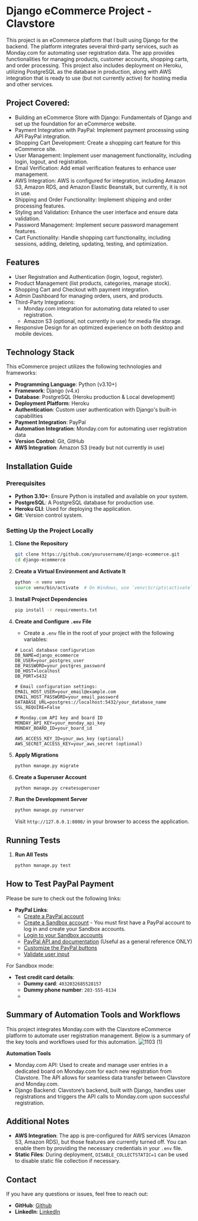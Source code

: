 # Django eCommerce Project - Clavstore

This project is an eCommerce platform that I built using Django for the backend. The platform integrates several third-party services, such as Monday.com for automating user registration data. The app provides functionalities for managing products, customer accounts, shopping carts, and order processing.
This project also includes deployment on Heroku, utilizing PostgreSQL as the database in production, along with AWS integration that is ready to use (but not currently active) for hosting media and other services.

## Project Covered:

- Building an eCommerce Store with Django: Fundamentals of Django and set up the foundation for an eCommerce website.
- Payment Integration with PayPal: Implement payment processing using API PayPal integration.
- Shopping Cart Development: Create a shopping cart feature for this eCommerce site.
- User Management: Implement user management functionality, including login, logout, and registration.
- Email Verification: Add email verification features to enhance user management.
- AWS Integration: AWS is configured for integration, including Amazon S3, Amazon RDS, and Amazon Elastic Beanstalk, but currently, it is not in use.
- Shipping and Order Functionality: Implement shipping and order processing features.
- Styling and Validation: Enhance the user interface and ensure data validation.
- Password Management: Implement secure password management features.
- Cart Functionality: Handle shopping cart functionality, including sessions, adding, deleting, updating, testing, and optimization.

## Features

- User Registration and Authentication (login, logout, register).
- Product Management (list products, categories, manage stock).
- Shopping Cart and Checkout with payment integration.
- Admin Dashboard for managing orders, users, and products.
- Third-Party Integrations:
  - Monday.com integration for automating data related to user registration.
  - Amazon S3 (optional, not currently in use) for media file storage.
- Responsive Design for an optimized experience on both desktop and mobile devices.

## Technology Stack

This eCommerce project utilizes the following technologies and frameworks:

- **Programming Language**: Python (v3.10+)
- **Framework**: Django (v4.x)
- **Database**: PostgreSQL (Heroku production & Local development)
- **Deployment Platform**: Heroku
- **Authentication**: Custom user authentication with Django's built-in capabilities
- **Payment Integration**: PayPal 
- **Automation Integration**: Monday.com for automating user registration data
- **Version Control**: Git, GitHub
- **AWS Integration**: Amazon S3 (ready but not currently in use)

## Installation Guide

### Prerequisites
- **Python 3.10+**: Ensure Python is installed and available on your system.
- **PostgreSQL**: A PostgreSQL database for production use.
- **Heroku CLI**: Used for deploying the application.
- **Git**: Version control system.

### Setting Up the Project Locally

1. **Clone the Repository**
   ```sh
   git clone https://github.com/yourusername/django-ecommerce.git
   cd django-ecommerce
   ```

2. **Create a Virtual Environment and Activate It**
   ```sh
   python -m venv venv
   source venv/bin/activate  # On Windows, use `venv\Scripts\activate`
   ```

3. **Install Project Dependencies**
   ```sh
   pip install -r requirements.txt
   ```

4. **Create and Configure `.env` File**
   - Create a `.env` file in the root of your project with the following variables:
   ```
   # Local database configuration
   DB_NAME=django_ecommerce
   DB_USER=your_postgres_user
   DB_PASSWORD=your_postgres_password
   DB_HOST=localhost
   DB_PORT=5432

   # Email configuration settings:
   EMAIL_HOST_USER=your_email@example.com
   EMAIL_HOST_PASSWORD=your_email_password
   DATABASE_URL=postgres://localhost:5432/your_database_name
   SSL_REQUIRE=False

   # Monday.com API key and board ID
   MONDAY_API_KEY=your_monday_api_key
   MONDAY_BOARD_ID=your_board_id
   
   AWS_ACCESS_KEY_ID=your_aws_key (optional)
   AWS_SECRET_ACCESS_KEY=your_aws_secret (optional)
   ```

5. **Apply Migrations**
   ```sh
   python manage.py migrate
   ```

6. **Create a Superuser Account**
   ```sh
   python manage.py createsuperuser
   ```

7. **Run the Development Server**
   ```sh
   python manage.py runserver
   ```
   Visit `http://127.0.0.1:8000/` in your browser to access the application.


## Running Tests

1. **Run All Tests**
   ```sh
   python manage.py test
   ```
## How to Test PayPal Payment

Please be sure to check out the following links:

- **PayPal Links**:
  - [Create a PayPal account](https://www.paypal.com/signup)
  - [Create a Sandbox account](https://developer.paypal.com/docs/api-basics/sandbox/accounts/) - You must first have a PayPal account to log in and create your Sandbox accounts.
  - [Login to your Sandbox accounts](https://www.sandbox.paypal.com/)
  - [PayPal API and documentation](https://developer.paypal.com/docs/api/overview/) (Useful as a general reference ONLY)
  - [Customize the PayPal buttons](https://developer.paypal.com/docs/checkout/how-to/customize-button/)
  - [Validate user input](https://developer.paypal.com/docs/checkout/integration-features/validation/)

For Sandbox mode:

- **Test credit card details**:
  - **Dummy card**: `4032032685528157`
  - **Dummy phone number**: `203-555-0134`
  - 

## Summary of Automation Tools and Workflows
This project integrates Monday.com with the Clavstore eCommerce platform to automate user registration management. Below is a summary of the key tools and workflows used for this automation.
![1103 (1)](https://github.com/user-attachments/assets/18c27f69-1e1c-422d-b389-affab4142bb5)

**Automation Tools**
  - Monday.com API: Used to create and manage user entries in a dedicated board on Monday.com for each new registration from Clavstore. The API allows for seamless data transfer between Clavstore and Monday.com.
  - Django Backend: Clavstore’s backend, built with Django, handles user registrations and triggers the API calls to Monday.com upon successful registration.


## Additional Notes
- **AWS Integration**: The app is pre-configured for AWS services (Amazon S3, Amazon RDS), but those features are currently turned off. You can enable them by providing the necessary credentials in your `.env` file.
- **Static Files**: During deployment, `DISABLE_COLLECTSTATIC=1` can be used to disable static file collection if necessary.

## Contact
If you have any questions or issues, feel free to reach out:
- **GitHub**: [Github](https://github.com/clavinorach)
- **LinkedIn**: [LinkedIn](https://www.linkedin.com/in/clavinorachmadi/)
